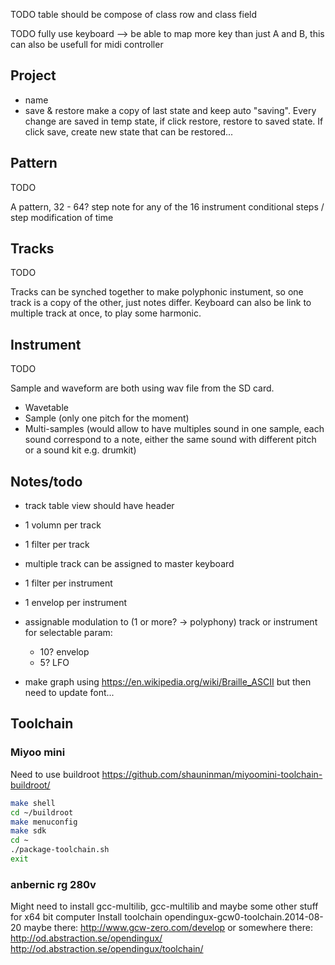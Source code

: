 TODO table should be compose of class row and class field

TODO fully use keyboard --> be able to map more key than just A and B, this can also be usefull for midi controller

## Project

- name
- save & restore
make a copy of last state and keep auto "saving". Every change are saved in temp state, if click restore, restore to saved state.
If click save, create new state that can be restored...

## Pattern

TODO

A pattern, 32 - 64? step note for any of the 16 instrument
conditional steps / step modification of time

## Tracks

TODO

Tracks can be synched together to make polyphonic instument, so one track is a copy of the other, just notes differ.
Keyboard can also be link to multiple track at once, to play some harmonic.

## Instrument

TODO

Sample and waveform are both using wav file from the SD card.

- Wavetable
- Sample (only one pitch for the moment)
- Multi-samples (would allow to have multiples sound in one sample, each sound correspond to a note, either the same sound with different pitch or a sound kit e.g. drumkit)

## Notes/todo

- track table view should have header
- 1 volumn per track
- 1 filter per track
- multiple track can be assigned to master keyboard
- 1 filter per instrument
- 1 envelop per instrument
- assignable modulation to (1 or more? -> polyphony) track or instrument for selectable param:
    - 10? envelop 
    - 5? LFO

- make graph using https://en.wikipedia.org/wiki/Braille_ASCII but then need to update font...

## Toolchain
### Miyoo mini

Need to use buildroot https://github.com/shauninman/miyoomini-toolchain-buildroot/

```sh
make shell
cd ~/buildroot
make menuconfig
make sdk
cd ~
./package-toolchain.sh
exit
```

### anbernic rg 280v

Might need to install gcc-multilib, gcc-multilib and maybe some other stuff for x64 bit computer
Install toolchain opendingux-gcw0-toolchain.2014-08-20
maybe there: http://www.gcw-zero.com/develop
or somewhere there: http://od.abstraction.se/opendingux/
                    http://od.abstraction.se/opendingux/toolchain/